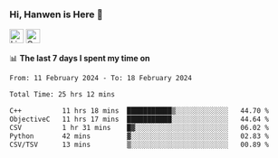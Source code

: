 ### Hi, Hanwen is Here 👋
<p>
	<a href="https://www.linkedin.com/in/liu-hanwen/"><img src="https://img.shields.io/badge/@hanwen-0A66C2?style=flat&logo=LinkedIn&logoColor=white" alt="Linkedin"  height="25px"/></a> 
	<a href="https://scholar.google.com/citations?user=HDF0su0AAAAJ"><img src="https://img.shields.io/badge/scholar-4385FE.svg?&style=plastic&logo=google-scholar&logoColor=white" alt="Google Scholar" height="25px"> </a>
</p>

📊 **The last 7 days I spent my time on** 
<!--START_SECTION:waka-->

```txt
From: 11 February 2024 - To: 18 February 2024

Total Time: 25 hrs 12 mins

C++          11 hrs 18 mins  ███████████▒░░░░░░░░░░░░░   44.70 %
ObjectiveC   11 hrs 17 mins  ███████████░░░░░░░░░░░░░░   44.64 %
CSV          1 hr 31 mins    █▓░░░░░░░░░░░░░░░░░░░░░░░   06.02 %
Python       42 mins         ▓░░░░░░░░░░░░░░░░░░░░░░░░   02.83 %
CSV/TSV      13 mins         ▒░░░░░░░░░░░░░░░░░░░░░░░░   00.89 %
```

<!--END_SECTION:waka-->


<!--
**david990917/david990917** is a ✨ _special_ ✨ repository because its `README.md` (this file) appears on your GitHub profile.

Here are some ideas to get you started:

- 🔭 I’m currently working on ...
- 🌱 I’m currently learning ...
- 👯 I’m looking to collaborate on ...
- 🤔 I’m looking for help with ...
- 💬 Ask me about ...
- 📫 How to reach me: ...
- 😄 Pronouns: ...
- ⚡ Fun fact: ...
-->
